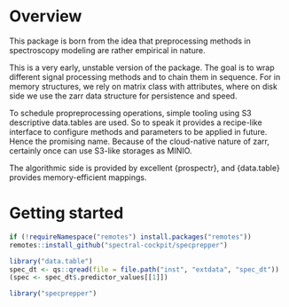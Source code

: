 
# Overview

This package is born from the idea that preprocessing methods in spectroscopy modeling are rather empirical in nature.

This is a very early, unstable version of the package. The goal is to wrap different signal processing methods and to chain them in sequence. For in memory structures, we rely on matrix class with attributes, where on disk side we use the zarr data structure for persistence and speed.

To schedule propreprocessing operations, simple tooling using S3 descriptive data.tables are used. So to speak it provides a recipe-like interface to configure methods and parameters to be applied in future. Hence the promising name. Because of the cloud-native nature of zarr, certainly once can use S3-like storages as MINIO.

The algorithmic side is provided by excellent {prospectr}, and {data.table} 
provides memory-efficient mappings.

# Getting started

```r
if (!requireNamespace("remotes") install.packages("remotes"))
remotes::install_github("spectral-cockpit/specprepper")
```

```r
library("data.table")
spec_dt <- qs::qread(file = file.path("inst", "extdata", "spec_dt"))
(spec <- spec_dt$.predictor_values[[1]])

library("specprepper")
```